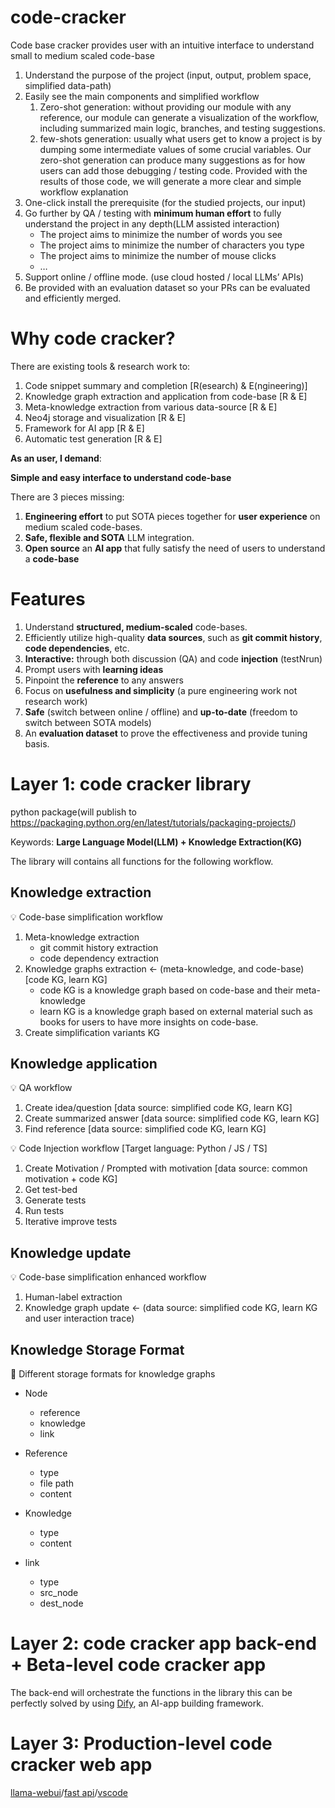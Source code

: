 # code-cracker
Code base cracker provides user with an intuitive interface to understand small to medium scaled code-base
1. Understand the purpose of the project (input, output, problem space, simplified data-path)
2. Easily see the main components and simplified workflow
    1. Zero-shot generation: without providing our module with any reference, our module can generate a visualization of the workflow, including summarized main logic, branches, and testing suggestions.
    2. few-shots generation: usually what users get to know a project is by dumping some intermediate values of some crucial variables. Our zero-shot generation can produce many suggestions as for how users can add those debugging / testing code. Provided with the results of those code, we will generate a more clear and simple workflow explanation
3. One-click install the prerequisite (for the studied projects, our input)
4. Go further by QA / testing with **minimum human effort** to fully understand the project in any depth(LLM assisted interaction)
    - The project aims to minimize the number of words you see
    - The project aims to minimize the number of characters you type
    - The project aims to minimize the number of mouse clicks
    - …
5. Support online / offline mode. (use cloud hosted / local LLMs’ APIs)
6. Be provided with an evaluation dataset so your PRs can be evaluated and efficiently merged.

# Why code cracker?

There are existing tools & research work to:

1. Code snippet summary and completion [R(esearch) & E(ngineering)]
2. Knowledge graph extraction and application from code-base [R & E]
3. Meta-knowledge extraction from various data-source [R & E]
4. Neo4j storage and visualization [R & E]
5. Framework for AI app [R & E]
6. Automatic test generation [R & E]

**As an user, I demand**:

**Simple and easy interface to understand code-base**

There are 3 pieces missing:

1. **Engineering effort** to put SOTA pieces together for **user experience** on medium scaled code-bases.
2. **Safe, flexible and SOTA** LLM integration.
3. **Open source** an **AI app** that fully satisfy the need of users to understand a **code-base**

# Features

1. Understand **structured, medium-scaled** code-bases.
2. Efficiently utilize high-quality **data sources**, such as **git commit history**, **code dependencies**, etc.
3. **Interactive:** through both discussion (QA) and code **injection** (testNrun)
4. Prompt users with **learning ideas**
5. Pinpoint the **reference** to any answers
6. Focus on **usefulness and simplicity** (a pure engineering work not research work)
7. **Safe** (switch between online / offline) and **up-to-date** (freedom to switch between SOTA models)
8. An **evaluation dataset** to prove the effectiveness and provide tuning basis.

# Layer 1: code cracker library

python package(will publish to https://packaging.python.org/en/latest/tutorials/packaging-projects/) 

Keywords: **Large Language Model(LLM) + Knowledge Extraction(KG)**

The library will contains all functions for the following workflow.

## Knowledge extraction

<aside>
💡 Code-base simplification workflow

1. Meta-knowledge extraction
    - git commit history extraction
    - code dependency extraction
2. Knowledge graphs extraction ← (meta-knowledge, and code-base) [code KG, learn KG]
    - code KG is a knowledge graph based on code-base and their meta-knowledge
    - learn KG is a knowledge graph based on external material such as books for users to have more insights on code-base.
3. Create simplification variants KG
</aside>

## Knowledge application

<aside>
💡 QA workflow

1. Create idea/question [data source: simplified code KG, learn KG]
2. Create summarized answer [data source: simplified code KG, learn KG]
3. Find reference [data source: simplified code KG, learn KG]
</aside>

<aside>
💡 Code Injection workflow [Target language: Python / JS / TS]

1. Create Motivation / Prompted with motivation [data source: common motivation + code KG] 
2. Get test-bed
3. Generate tests
4. Run tests
5. Iterative improve tests
</aside>

## Knowledge update

<aside>
💡 Code-base simplification enhanced workflow

1. Human-label extraction
2. Knowledge graph update ← (data source: simplified code KG, learn KG and user interaction trace)
</aside>

## Knowledge Storage Format

<aside>
💽 Different storage formats for knowledge graphs

- Node
    - reference
    - knowledge
    - link
    
- Reference
    - type
    - file path
    - content
    
- Knowledge
    - type
    - content
    
- link
    - type
    - src_node
    - dest_node
    
</aside>

# Layer 2: code cracker app back-end + Beta-level code cracker app

The back-end will orchestrate the functions in the library this can be perfectly solved by using [Dify](https://github.com/langgenius/dify), an AI-app building framework.

# Layer 3: Production-level code cracker web app

[llama-webui](https://github.com/open-webui/open-webui)/[fast api](https://github.com/tiangolo/fastapi)/[vscode](https://github.com/sxei/vscode-plugin-demo?tab=readme-ov-file)
